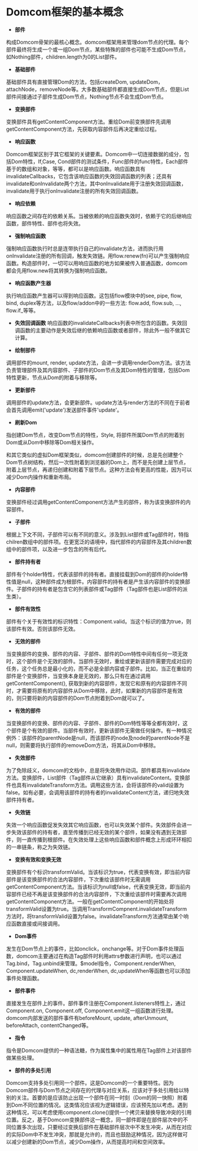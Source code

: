 # Domcom框架的基本概念

* **部件**

构成Domcom骨架的最核心概念。domcom框架用来管理dom节点的代理。每个部件最终将生成一个或一组Dom节点，某些特殊的部件也可能不生成Dom节点，如Nothing部件，children.length为0的List部件。

* **基础部件**

基础部件具有直接管理Dom的方法，包括createDom, updateDom，attachNode，removeNode等。大多数基础部件都直接生成Dom节点，但是List部件间接通过子部件生成Dom节点，Nothing节点不会生成Dom节点。

* **变换部件**

变换部件具有getContentComponent方法。重绘Dom前变换部件先调用getContentComponent方法，先获取内容部件后再决定重绘过程。

* **响应函数**

Domcom框架区别于其它框架的关键要素。Domcom中一切连接数据的成分，包括Dom特性，If,Case, Cond部件的测试条件，Func部件的func特性，Each部件基于的数组和对象，等等，都可以是响应函数。响应函数具有invalidateCallbacks，它包含该响应函数的失效回调函数的列表；还具有invalidate和onInvalidate两个方法，其中onInvalidate用于注册失效回调函数，invalidate用于执行onInvalidate注册的所有失效回调函数。

* **响应依赖**

响应函数之间存在的依赖关系。当被依赖的响应函数失效时，依赖于它的后继响应函数，部件特性、部件也将失效。

* **强制响应函数**

强制响应函数执行时总是连带执行自己的invalidate方法，进而执行用onInvalidate注册的所有回调，触发失效链。用flow.renew(fn)可以产生强制响应函数。构造部件时，一切可以用响应函数的地方如果被传入普通函数，domcom都会先用flow.new将其转换为强制响应函数。

* **响应函数产生器**

执行响应函数产生器可以得到响应函数。这包括flow模块中的see, pipe, flow, bind, duplex等方法，以及flow/addon中的一些方法: flow.add, flow.sub, ..., flow.if_等等。

* **失效回调函数**
响应函数的invalidateCallbacks列表中所包含的函数。失效回调函数的主要动作是失效后继的依赖响应函数或者部件，除此外一般不做其它计算。

* **绘制部件**

调用部件的mount, render, update方法，会进一步调用renderDom方法。该方法负责管理部件及其内容部件、子部件的Dom节点及其Dom特性的管理，包括Dom特性更新，节点从Dom的附着与移除等。

* **更新部件**

调用部件的update方法，会更新部件。update方法与render方法的不同在于前者会首先调用emit('update')发送部件事件'update'。

* **刷新Dom**

指创建Dom节点，改变Dom节点的特性，Style, 将部件所属Dom节点的附着到Dom或从Dom中移除等Dom相关操作。

和其它类似的虚拟Dom框架类似，domcom创建部件的时候，总是先创建整个Dom节点树结构，然后一次性附着到浏览器的Dom上，而不是先创建上层节点，附着上层节点，再递归创建和附着下层节点。这种方法会有更高的性能，因为可以减少Dom内操作和重新布局。

* **内容部件**

变换部件经过调用getContentComponent方法产生的部件，称为该变换部件的内容部件。

* **子部件**

根据上下文不同，子部件可以有不同的意义。涉及到List部件或Tag部件时，特指chilren数组中的部件项。在更宽泛的语境中，指代部件的内容部件及其children数组中的部件项，以及进一步包含的所有后代。

* **部件持有者**

部件有个holder特性，代表该部件的持有者。直接挂载到Dom的部件的holder特性值是null，这种部件成为根部件。内容部件的持有者是产生该内容部件的变换部件。子部件的持有者是包含它的列表部件或Tag部件（Tag部件也是List部件的派生类）。

* **部件有效性**

部件有个关于有效性的标识特性：Component.valid。当这个标识的值为true，则该部件有效。否则该部件无效。

* **无效的部件**

当变换部件的变换、部件的内容、子部件、部件的Dom特性中间有任何一项无效时，这个部件是个无效的部件。当部件无效时，重绘或更新该部件需要完成对应的任务，这个任务总是最小化的，而不必是全部内容或子部件。比如，当正在重绘的部件是个变换部件，当变换本身是无效的，那么只有在通过调用getContentComponent(), 获取到新的内容部件，发现它和原有的内容部件不同时，才需要将原有的内容部件从Dom中移除，此时，如果新的内容部件是有效的，则只要将新的内容部件的Dom节点附着到Dom就可以了。

* **有效的部件**

当变换部件的变换、部件的内容、子部件、部件的Dom特性等等全都有效时，这个部件是个有效的部件。当部件有效时，更新该部件无需做任何操作。有一种情况例外：该部件的parentNode是null，而该部件的node及node的parentNode不是null，则需要将执行部件的removeDom方法，将其从Dom中移除。

* **失效部件**

为了免除歧义，domcom的文档中，总是将失效用作动词。部件都具有invalidate方法。变换部件，List部件（Tag部件从它继承）具有invalidateContent。变换部件也具有invalidateTransform方法。调用这些方法，会将该部件的valid设置为false。如有必要，会调用该部件的持有者的invalidateContent方法，递归地失效部件持有者。

* **失效链**

失效一个响应函数促发失效其它响应函数，也可以失效某个部件。失效部件会进一步失效该部件的持有者，直至传播到已经无效的某个部件，如果没有遇到无效部件，则一直传播到根部件。在失效处理上这些响应函数和部件概念上形成环环相扣的一串链条，称之为失效链。

* **变换有效和变换无效**

变换部件有个标识transformValid。当该标识为true，代表变换有效，即当前内容部件是该变换部件的合法内容部件，下次重绘该部件时无需调用getContentComponent方法。当该标识为null或false，代表变换无效，即当前内容部件已经不再是该变换部件的合法内容部件，下次重绘该部件时需要再次调用getContentComponent方法。一般在getContentComponent的开始处将transformValid设置为true。当调用TransformCompnent.invalidateTransform方法时，将transformValid设置为false。invalidateTransform方法通常由某个响应函数直接或间接调用。

* **Dom事件**

发生在Dom节点上的事件，比如onclick，onchange等。对于Dom事件处理函数，domcom主要通过在构造Tag部件时利用attrs参数进行声明，也可以通过Tag.bind，Tag.unbind来管理。$model指令，Component.renderWhen, Component.updateWhen, dc,renderWhen, dc,updateWhen等函数也可以添加事件处理函数。

* **部件事件**

直接发生在部件上的事件。部件事件注册在Component.listeners特性上，通过Component.on, Component.off, Component.emit这一组函数进行处理。domcom内部发送的部件事件有beforeMount, update, afterUnmount, beforeAttach, contentChanged等。

* **指令**

指令是Domcom提供的一种语法糖，作为属性集中的属性用在Tag部件上对该部件做某些处理。

* **部件的多处引用**

Domcom支持多处引用同一个部件。这是Domcom的一个重要特性。因为Domcom部件与Dom节点之间存在的代理与对应关系，应该对于多处引用给以特别的关注。首要的是应该防止出现一个部件在同一时刻（Dom的同一快照）附着到Dom不同位置的情况。这类情况应该视为逻辑错误，应该预先加以考虑。遇到这种情况，可以考虑使用component.clone()提供一个拷贝来替换导致冲突的引用位置。反之，基于Domcom变换部件这一概念，同一部件即是在部件层次中的不同位置多次出现，只要经过变换后部件在基础部件层次中不发生冲突，从而在对应的实际Dom中不发生冲突，那就是允许的，而且也鼓励这种情况，因为这样做可以减少创建新的Dom节点，减少Dom操作，从而提高时间和空间效率。